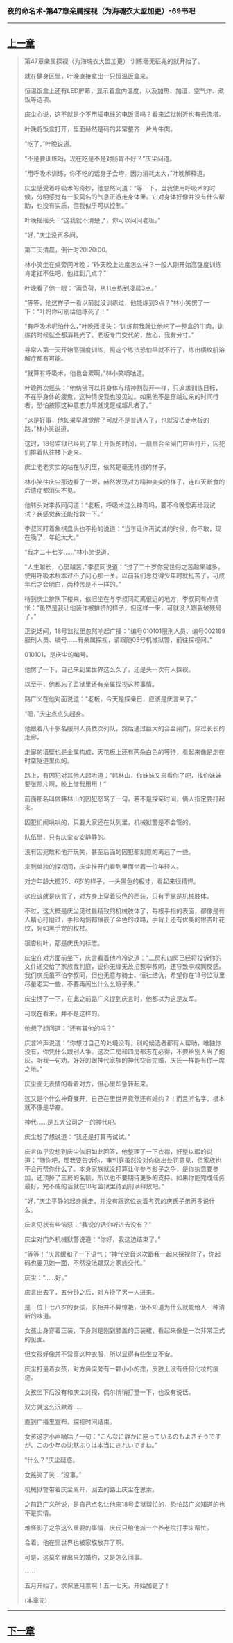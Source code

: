 ### 夜的命名术-第47章亲属探视（为海魂衣大盟加更）-69书吧

--------
[上一章](./d16a434357f9dd65ac54be127581c630.md)
--------


>
>
>
>第47章亲属探视（为海魂衣大盟加更）
>训练毫无征兆的就开始了。
>
>就在健身区里，叶晚直接拿出一只恒温饭盒来。
>
>恒温饭盒上还有LED屏幕，显示着盒内温度，以及加热、加湿、空气炸、煮饭等选项。
>
>庆尘心说，这不就是个不用插电线的电饭煲吗？看来监狱附近也有云流塔。
>
>叶晚将饭盒打开，里面赫然是码的非常整齐一片片牛肉。
>
>“吃了，”叶晚说道。
>
>“不是要训练吗，现在吃是不是对肠胃不好？”庆尘问道。
>
>“用呼吸术训练，你不吃的话身子会垮，因为消耗太大，”叶晚解释道。
>
>庆尘感受着呼吸术的奇妙，他忽然问道：“等一下，当我使用呼吸术的时候，分明感觉有一股莫名的气息正游走身体里。它对身体好像并没有什么帮助，也没有实质，但我似乎可以控制。”
>
>叶晚摇摇头：“这我就不清楚了，你可以问问老板。”
>
>“好，”庆尘没再多问。
>
>第二天清晨，倒计时20:20:00。
>
>林小笑坐在桌旁问叶晚：“昨天晚上进度怎么样？一般人刚开始高强度训练肯定扛不住吧，他扛到几点？”
>
>叶晚看了他一眼：“满负荷，从11点练到凌晨3点。”
>
>“等等，他这样子一看以前就没训练过，他能练到3点？”林小笑愣了一下：“叶妈你可别给他练死了！”
>
>“有呼吸术呢怕什么，”叶晚摇摇头：“训练前我就让他吃了一整盒的牛肉，训练的时候就全都消耗光了。老板专门交代的，放心，我有分寸。”
>
>寻常人第一天开始高强度训练，照这个练法恐怕早就不行了，练出横纹肌溶解症都有可能。
>
>“就算有呼吸术，他也会累啊，”林小笑嘀咕道。
>
>叶晚再次摇头：“他仿佛可以将身体与精神割裂开一样，只追求训练目标，不在乎身体的疲惫，这种情况我也没见过。如果他不是穿越过来的时间行者，恐怕按照这种意志力早就觉醒成超凡者了。”
>
>“这是好事，他如果早就觉醒了可就不是普通人了，也就没法走老板的路，”林小笑说道。
>
>这时，18号监狱已经到了早上开饭的时间，一扇扇合金闸门应声打开，囚犯们排着队往楼下走来。
>
>庆尘老老实实的站在队列里，依然是毫无特权的样子。
>
>林小笑往庆尘那边看了一眼，赫然发现对方精神奕奕的样子，连四天断食的后遗症都消失不见。
>
>他转头对李叔同问道：“老板，呼吸术这么神奇吗，要不今晚您再给我试试？我感觉我还能抢救一下。”
>
>李叔同盯着象棋盘头也不抬的说道：“当年让你再试试的时候，你不敢，现在晚了，年纪太大。”
>
>“我才二十七岁……”林小笑说道。
>
>“人生越长，心里越苦，”李叔同说道：“过了二十岁你受世俗之苦越来越多，使用呼吸术根本过不了问心那一关。以前我们总觉得少年时就挺苦了，可成年后才会明白，两种苦是不一样的。”
>
>待到庆尘排队下楼来，依旧坐在与李叔同距离很远的地方，李叔同有点惆怅：“虽然是我让他装作被排挤的样子，但这样一来，可就没人跟我破残局了。”
>
>正说话间，18号监狱里忽然响起广播：“编号010101服刑人员、编号002199服刑人员、编号……有亲属探视，请跟随03号机械狱警，前往探视间。”
>
>010101，是庆尘的编号。
>
>他愣了一下，自己来到里世界这么久了，还是头一次有人探视。
>
>以至于，他都忘了监狱里还有亲属探视这种事情。
>
>路广义在他对面说道：“老板，今天是探亲日，应该是庆言来了。”
>
>“嗯，”庆尘点点头起身。
>
>他跟着八十多名服刑人员依次列队，然后通过巨大的合金闸门，穿过长长的走廊。
>
>走廊的墙壁也是金属构成，天花板上还有两条白色的等待，看起来像是走在时空隧道里似的。
>
>路上，有囚犯对其他人起哄道：“韩林山，你妹妹又来看你了吧，找你妹妹要张照片啊，晚上借我用用！”
>
>前面那名叫做韩林山的囚犯怒骂了一句，若不是探亲时间，俩人指定要打起来。
>
>囚犯们闹哄哄的，只要大家还在队列里，机械狱警是不会管的。
>
>队伍里，只有庆尘安安静静的。
>
>没有囚犯敢和他开玩笑，甚至后面的囚犯都刻意的离远了一些。
>
>来到单独的探视间，庆尘推开门看到里面坐着一位年轻人。
>
>对方年龄大概25、6岁的样子，一头黑色的板寸，看起来很精悍。
>
>这应该就是庆言了，对方身上穿着灰色的西装，只有手掌是机械肢体。
>
>不过，这大概是庆尘见过最精致的机械肢体了，每根手指的表面，都像是有人精心打磨过，手指两侧都镶嵌了金色的纹路，手背上还有优美的银杏叶花纹，宛如黑手党的权杖。
>
>银杏树叶，那是庆氏的标志。
>
>庆尘在对方面前坐下，庆言看着他冷冷说道：“二房和四房已经将投诉你的文件递交给了家族裁判庭，说你无缘无故招惹李叔同，还导致李叔同反感。我们庆氏虽不怕李叔同，但也无意与骑士、恒社结仇，希望你在18号监狱里尽量老实一些，不要再闹出什么幺蛾子来。”
>
>庆尘愣了一下，在此之前路广义提到庆言时，他都以为这是友军。
>
>可现在看来，并不是这样的。
>
>他想了想问道：“还有其他的吗？”
>
>庆言冷声说道：“你想过自己的处境没有，别的候选者都有人帮助，唯独你没有，你凭什么跟别人争。这次二房和四房都志在必得，不要给别人当了炮灰。听我一句劝，好好的跟神代家族的神代空音完婚，庆氏一样能有你一席之地。”
>
>庆尘面无表情的看着对方，但心里却急转起来。
>
>这又是个什么神奇展开，自己在里世界竟然还有婚约？！而且听名字，根本就不像是华裔。
>
>神代……是五大公司之一的神代吧。
>
>庆尘想了想说道：“我还是打算再试试。”
>
>庆言似乎没想到庆尘依旧如此回答，他整理了一下衣襟，好整以暇的说道：“随你吧，那我要告诉你，审判庭虽然没对你做出处罚意见，但家族也不会再帮你什么了。本身家族就没打算让你参与影子之争，是你执意要参加，还顶掉了三房的名额，所以也不要期待更多的支持。如果你能完成任务最好，完不成的话就在18号监狱里待到刑满释放吧。”
>
>“好，”庆尘平静的起身就走，并没有跟这位衣着考究的庆氏子弟再多说什么。
>
>庆言见状有些恼怒：“我说的话你听进去没有？”
>
>庆尘对门外机械狱警说道：“你好，我这边结束了。”
>
>“等等！”庆言缓和了一下语气：“神代空音这次跟我一起来探视你了，你起码也要见她一面，不然没法跟双方家族交代。”
>
>庆尘：“……好。”
>
>庆言出去了，五分钟之后，对方换了另一人进来。
>
>是一位十七八岁的女孩，长相并不算惊艳，但不知道为什么就能给人一种清新的味道。
>
>女孩上身穿着正装，下身则是刚到膝盖的正装裙，看起来像是一次非常正式的见面。
>
>但女孩好像并不常穿这种衣服，所以显得有些坐立不安。
>
>庆尘打量着女孩，对方鼻梁旁有一颗小小的痣，皮肤上没有任何化妆的痕迹。
>
>女孩坐下后没有和庆尘对视，偶尔悄悄打量一下，也没有说话。
>
>双方就这么沉默着……
>
>直到广播里宣布，探视时间结束。
>
>女孩这才小声嘀咕了一句：“こんなに静かに座っているのもよさそうですが、この少年の沈黙ぶりは本当にきれいですね。”
>
>“什么？”庆尘疑惑。
>
>女孩笑了笑：“没事。”
>
>机械狱警带着庆尘离开，回去的路上庆尘在思索。
>
>之前路广义所说，是自己点名让他来18号监狱帮忙的，恐怕路广义知道的也不是实情。
>
>难怪影子之争这么重要的事情，庆氏只给他派一个养老院打手来帮忙。
>
>合着，他在里世界也被家族放弃了啊。
>
>可是，这莫名冒出来的婚约，又是怎么回事。
>
>……
>
>五月开始了，求保底月票啊！五一七天，开始加更了！
>
>(本章完)
>
>

--------
[下一章](./c37949fb18069b56a2556d8d31c8e816.md)
--------
